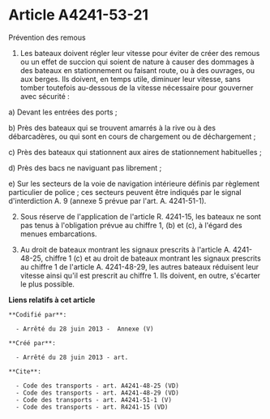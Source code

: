 # Article A4241-53-21

Prévention des remous 

1. Les bateaux doivent régler leur vitesse pour éviter de créer des remous ou un effet de succion qui soient de nature à
causer des dommages à des bateaux en stationnement ou faisant route, ou à des ouvrages, ou aux berges. Ils doivent, en temps
utile, diminuer leur vitesse, sans tomber toutefois au-dessous de la vitesse nécessaire pour gouverner avec sécurité : 

a) Devant les entrées des ports ; 

b) Près des bateaux qui se trouvent amarrés à la rive ou à des débarcadères, ou qui sont en cours de chargement ou de
déchargement ; 

c) Près des bateaux qui stationnent aux aires de stationnement habituelles ; 

d) Près des bacs ne naviguant pas librement ; 

e) Sur les secteurs de la voie de navigation intérieure définis par règlement particulier de police ; ces secteurs peuvent
être indiqués par le signal d'interdiction A. 9 (annexe 5 prévue par l'art. A. 4241-51-1). 

2. Sous réserve de l'application de l'article R. 4241-15, les bateaux ne sont pas tenus à l'obligation prévue au chiffre 1,
(b) et (c), à l'égard des menues embarcations. 

3. Au droit de bateaux montrant les signaux prescrits à l'article A. 4241-48-25, chiffre 1 (c) et au droit de bateaux
montrant les signaux prescrits au chiffre 1 de l'article A. 4241-48-29, les autres bateaux réduisent leur vitesse ainsi qu'il
est prescrit au chiffre 1. Ils doivent, en outre, s'écarter le plus possible.

**Liens relatifs à cet article**

	**Codifié par**:

	  - Arrêté du 28 juin 2013 -  Annexe (V)

	**Créé par**:

	  - Arrêté du 28 juin 2013 - art.

	**Cite**:

	  - Code des transports - art. A4241-48-25 (VD)
	  - Code des transports - art. A4241-48-29 (VD)
	  - Code des transports - art. A4241-51-1 (V)
	  - Code des transports - art. R4241-15 (VD)
